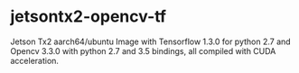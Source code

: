 # jetsontx2-opencv-tf

Jetson Tx2 aarch64/ubuntu Image with Tensorflow 1.3.0 for python 2.7 and Opencv 3.3.0 with python 2.7 and 3.5 bindings, all compiled with CUDA acceleration.
